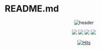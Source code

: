 # README.md
<div align=center>

![header](https://capsule-render.vercel.app/api?type=waving&color=auto&height=300&section=header&text=SeungdonYeon's%20VMware%20Script&fontSize=50&fontColor=ffffff)

<img src="https://img.shields.io/badge/VMware-607078?style=plastic&logo=#VMware&logoColor=white"/> <img src="https://img.shields.io/badge/Amazon AWS-232F3E?style=plastic&logo=Amazon AWS&logoColor=white"/> <img src="https://img.shields.io/badge/Windows-0078D6?style=plastic&logo=Windows&logoColor=white"/> <img src="https://img.shields.io/badge/Linux-FCC624?style=plastic&logo=Linux&logoColor=black"/>

[![Hits](https://hits.seeyoufarm.com/api/count/incr/badge.svg?url=https%3A%2F%2Fgithub.com%2Fseungdonyeon%2Fhit-counter&count_bg=%2379C83D&title_bg=%23555555&icon=&icon_color=%23E7E7E7&title=hits&edge_flat=false)](https://hits.seeyoufarm.com)
</div>
